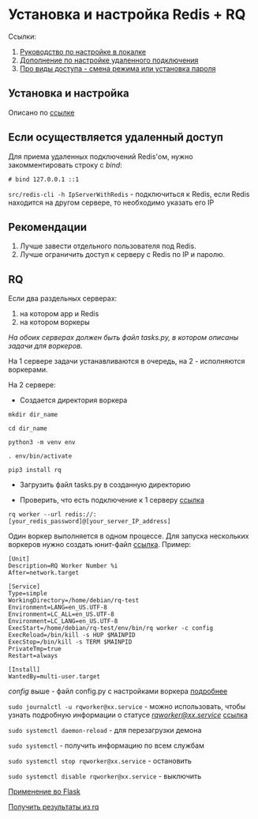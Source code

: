 # Установка и настройка Redis + RQ

Ссылки:  
1) [Руководство по настройке в локалке](https://www.digitalocean.com/community/tutorials/how-to-install-and-secure-redis-on-ubuntu-18-04-ru)
2) [Дополнение по настройке удаленного подключения](https://linuxize.com/post/how-to-install-and-configure-redis-on-debian-10/)
3) [Про виды доступа - смена режима или установка пароля](https://russianblogs.com/article/7577824509/)


## Установка и настройка
Описано по [ссылке](https://www.digitalocean.com/community/tutorials/how-to-install-and-secure-redis-on-ubuntu-18-04-ru)

## Если осуществляется удаленный доступ
Для приема удаленных подключений Redis'ом, нужно закомментировать строку с *bind*:
```
# bind 127.0.0.1 ::1
```

`src/redis-cli -h IpServerWithRedis` - подключиться к Redis, если Redis находится на другом сервере, то необходимо указать его IP


## Рекомендации
1. Лучше завести отдельного пользователя под Redis.
2. Лучше ограничить доступ к серверу с Redis по IP и паролю.

## RQ

Если два раздельных серверах:  
1) на котором app и Redis
2) на котором воркеры

*На обоих серверах должен быть файл tasks.py, в котором описаны задачи для воркеров.*

На 1 сервере задачи устанавливаются в очередь, на 2 - исполняются воркерами.

На 2 сервере:  
* Создается директория воркера

`mkdir dir_name`

`cd dir_name`

`python3 -m venv env`

`. env/bin/activate`

`pip3 install rq`

* Загрузить файл tasks.py в созданную директорию

* Проверить, что есть подключение к 1 серверу [ссылка](https://stackoverflow.com/questions/60259702/remote-workers-on-multiple-servers-with-python-rq-redis)

`rq worker --url redis://:[your_redis_password]@[your_server_IP_address]`

Один воркер выполняется в одном процессе. Для запуска нескольких воркеров нужно создать юнит-файл [ссылка](https://python-rq.org/patterns/systemd/). Пример:

```
[Unit]
Description=RQ Worker Number %i
After=network.target

[Service]
Type=simple
WorkingDirectory=/home/debian/rq-test
Environment=LANG=en_US.UTF-8
Environment=LC_ALL=en_US.UTF-8
Environment=LC_LANG=en_US.UTF-8
ExecStart=/home/debian/rq-test/env/bin/rq worker -c config
ExecReload=/bin/kill -s HUP $MAINPID
ExecStop=/bin/kill -s TERM $MAINPID
PrivateTmp=true
Restart=always

[Install]
WantedBy=multi-user.target
```

*config* выше - файл config.py c настройками воркера [подробнее](https://python-rq.org/docs/workers/)


`sudo journalctl -u rqworker@xx.service` - можно использовать, чтобы узнать подробную информации о статусе *rqworker@xx.service* [ссылка](https://unix.stackexchange.com/questions/225401/how-to-see-full-log-from-systemctl-status-service
)

`sudo systemctl daemon-reload` - для перезагрузки демона

`sudo systemctl` - получить информацию по всем службам

`sudo systemctl stop rqworker@xx.service` - остановить

`sudo systemctl disable rqworker@xx.service` - выключить

[Применение во Flask](https://blog.miguelgrinberg.com/post/running-a-flask-application-as-a-service-with-systemd)

[Получить результаты из rq](https://python-rq.org/docs/results/)
